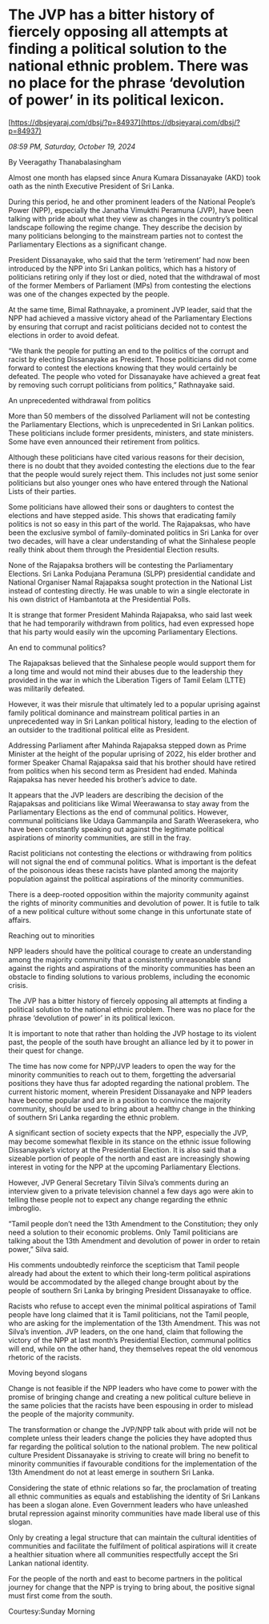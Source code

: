# The JVP has a bitter history of fiercely opposing all attempts at finding a political solution to the national ethnic problem. There was no place for the phrase ‘devolution of power’ in its political lexicon.

[https://dbsjeyaraj.com/dbsj/?p=84937](https://dbsjeyaraj.com/dbsj/?p=84937)

*08:59 PM, Saturday, October 19, 2024*

By Veeragathy Thanabalasingham

Almost one month has elapsed since Anura Kumara Dissanayake (AKD) took oath as the ninth Executive President of Sri Lanka.

During this period, he and other prominent leaders of the National People’s Power (NPP), especially the Janatha Vimukthi Peramuna (JVP), have been talking with pride about what they view as changes in the country’s political landscape following the regime change. They describe the decision by many politicians belonging to the mainstream parties not to contest the Parliamentary Elections as a significant change.

President Dissanayake, who said that the term ‘retirement’ had now been introduced by the NPP into Sri Lankan politics, which has a history of politicians retiring only if they lost or died, noted that the withdrawal of most of the former Members of Parliament (MPs) from contesting the elections was one of the changes expected by the people.

At the same time, Bimal Rathnayake, a prominent JVP leader, said that the NPP had achieved a massive victory ahead of the Parliamentary Elections by ensuring that corrupt and racist politicians decided not to contest the elections in order to avoid defeat.

“We thank the people for putting an end to the politics of the corrupt and racist by electing Dissanayake as President. Those politicians did not come forward to contest the elections knowing that they would certainly be defeated. The people who voted for Dissanayake have achieved a great feat by removing such corrupt politicians from politics,” Rathnayake said.

An unprecedented withdrawal from politics

More than 50 members of the dissolved Parliament will not be contesting the Parliamentary Elections, which is unprecedented in Sri Lankan politics. These politicians include former presidents, ministers, and state ministers. Some have even announced their retirement from politics.

Although these politicians have cited various reasons for their decision, there is no doubt that they avoided contesting the elections due to the fear that the people would surely reject them. This includes not just some senior politicians but also younger ones who have entered through the National Lists of their parties.

Some politicians have allowed their sons or daughters to contest the elections and have stepped aside. This shows that eradicating family politics is not so easy in this part of the world. The Rajapaksas, who have been the exclusive symbol of family-dominated politics in Sri Lanka for over two decades, will have a clear understanding of what the Sinhalese people really think about them through the Presidential Election results.

None of the Rajapaksa brothers will be contesting the Parliamentary Elections. Sri Lanka Podujana Peramuna (SLPP) presidential candidate and National Organiser Namal Rajapaksa sought protection in the National List instead of contesting directly. He was unable to win a single electorate in his own district of Hambantota at the Presidential Polls.

It is strange that former President Mahinda Rajapaksa, who said last week that he had temporarily withdrawn from politics, had even expressed hope that his party would easily win the upcoming Parliamentary Elections.

An end to communal politics?

The Rajapaksas believed that the Sinhalese people would support them for a long time and would not mind their abuses due to the leadership they provided in the war in which the Liberation Tigers of Tamil Eelam (LTTE) was militarily defeated.

However, it was their misrule that ultimately led to a popular uprising against family political dominance and mainstream political parties in an unprecedented way in Sri Lankan political history, leading to the election of an outsider to the traditional political elite as President.

Addressing Parliament after Mahinda Rajapaksa stepped down as Prime Minister at the height of the popular uprising of 2022, his elder brother and former Speaker Chamal Rajapaksa said that his brother should have retired from politics when his second term as President had ended. Mahinda Rajapaksa has never heeded his brother’s advice to date.

It appears that the JVP leaders are describing the decision of the Rajapaksas and politicians like Wimal Weerawansa to stay away from the Parliamentary Elections as the end of communal politics. However, communal politicians like Udaya Gammanpila and Sarath Weerasekera, who have been constantly speaking out against the legitimate political aspirations of minority communities, are still in the fray.

Racist politicians not contesting the elections or withdrawing from politics will not signal the end of communal politics. What is important is the defeat of the poisonous ideas these racists have planted among the majority population against the political aspirations of the minority communities.

There is a deep-rooted opposition within the majority community against the rights of minority communities and devolution of power. It is futile to talk of a new political culture without some change in this unfortunate state of affairs.

Reaching out to minorities

NPP leaders should have the political courage to create an understanding among the majority community that a consistently unreasonable stand against the rights and aspirations of the minority communities has been an obstacle to finding solutions to various problems, including the economic crisis.

The JVP has a bitter history of fiercely opposing all attempts at finding a political solution to the national ethnic problem. There was no place for the phrase ‘devolution of power’ in its political lexicon.

It is important to note that rather than holding the JVP hostage to its violent past, the people of the south have brought an alliance led by it to power in their quest for change.

The time has now come for NPP/JVP leaders to open the way for the minority communities to reach out to them, forgetting the adversarial positions they have thus far adopted regarding the national problem. The current historic moment, wherein President Dissanayake and NPP leaders have become popular and are in a position to convince the majority community, should be used to bring about a healthy change in the thinking of southern Sri Lanka regarding the ethnic problem.

A significant section of society expects that the NPP, especially the JVP, may become somewhat flexible in its stance on the ethnic issue following Dissanayake’s victory at the Presidential Election. It is also said that a sizeable portion of people of the north and east are increasingly showing interest in voting for the NPP at the upcoming Parliamentary Elections.

However, JVP General Secretary Tilvin Silva’s comments during an interview given to a private television channel a few days ago were akin to telling these people not to expect any change regarding the ethnic imbroglio.

“Tamil people don’t need the 13th Amendment to the Constitution; they only need a solution to their economic problems. Only Tamil politicians are talking about the 13th Amendment and devolution of power in order to retain power,” Silva said.

His comments undoubtedly reinforce the scepticism that Tamil people already had about the extent to which their long-term political aspirations would be accommodated by the alleged change brought about by the people of southern Sri Lanka by bringing President Dissanayake to office.

Racists who refuse to accept even the minimal political aspirations of Tamil people have long claimed that it is Tamil politicians, not the Tamil people, who are asking for the implementation of the 13th Amendment. This was not Silva’s invention. JVP leaders, on the one hand, claim that following the victory of the NPP at last month’s Presidential Election, communal politics will end, while on the other hand, they themselves repeat the old venomous rhetoric of the racists.

Moving beyond slogans

Change is not feasible if the NPP leaders who have come to power with the promise of bringing change and creating a new political culture believe in the same policies that the racists have been espousing in order to mislead the people of the majority community.

The transformation or change the JVP/NPP talk about with pride will not be complete unless their leaders change the policies they have adopted thus far regarding the political solution to the national problem. The new political culture President Dissanayake is striving to create will bring no benefit to minority communities if favourable conditions for the implementation of the 13th Amendment do not at least emerge in southern Sri Lanka.

Considering the state of ethnic relations so far, the proclamation of treating all ethnic communities as equals and establishing the identity of Sri Lankans has been a slogan alone. Even Government leaders who have unleashed brutal repression against minority communities have made liberal use of this slogan.

Only by creating a legal structure that can maintain the cultural identities of communities and facilitate the fulfilment of political aspirations will it create a healthier situation where all communities respectfully accept the Sri Lankan national identity.

For the people of the north and east to become partners in the political journey for change that the NPP is trying to bring about, the positive signal must first come from the south.

Courtesy:Sunday Morning

